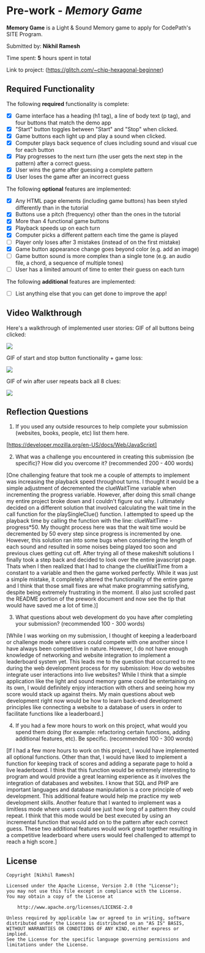# Pre-work - *Memory Game*

**Memory Game** is a Light & Sound Memory game to apply for CodePath's SITE Program. 

Submitted by: **Nikhil Ramesh**

Time spent: **5** hours spent in total

Link to project: (https://glitch.com/~chip-hexagonal-beginner)

## Required Functionality

The following **required** functionality is complete:

* [x] Game interface has a heading (h1 tag), a line of body text (p tag), and four buttons that match the demo app
* [x] "Start" button toggles between "Start" and "Stop" when clicked. 
* [x] Game buttons each light up and play a sound when clicked. 
* [x] Computer plays back sequence of clues including sound and visual cue for each button
* [x] Play progresses to the next turn (the user gets the next step in the pattern) after a correct guess. 
* [x] User wins the game after guessing a complete pattern
* [x] User loses the game after an incorrect guess

The following **optional** features are implemented:

* [x] Any HTML page elements (including game buttons) has been styled differently than in the tutorial
* [x] Buttons use a pitch (frequency) other than the ones in the tutorial
* [x] More than 4 functional game buttons
* [x] Playback speeds up on each turn
* [x] Computer picks a different pattern each time the game is played
* [ ] Player only loses after 3 mistakes (instead of on the first mistake)
* [x] Game button appearance change goes beyond color (e.g. add an image)
* [ ] Game button sound is more complex than a single tone (e.g. an audio file, a chord, a sequence of multiple tones)
* [ ] User has a limited amount of time to enter their guess on each turn

The following **additional** features are implemented:

- [ ] List anything else that you can get done to improve the app!

## Video Walkthrough

Here's a walkthrough of implemented user stories:
GIF of all buttons being clicked:

![](https://media4.giphy.com/media/TNa71ZeSXT72QDHKQy/giphy.gif)

GIF of start and stop button functionality + game loss:

![](https://media1.giphy.com/media/lncDphffGtmVAenvX4/giphy.gif)

GIF of win after user repeats back all 8 clues:

![](https://media2.giphy.com/media/JpgJcMPvw4xtgfHbgi/giphy.gif)



## Reflection Questions
1. If you used any outside resources to help complete your submission (websites, books, people, etc) list them here. 

[https://developer.mozilla.org/en-US/docs/Web/JavaScript]

2. What was a challenge you encountered in creating this submission (be specific)? How did you overcome it? (recommended 200 - 400 words) 

[One challenging feature that took me a couple of attempts to implement was increasing the playback speed throughout turns. I thought it would 
be a simple adjustment of decremented the clueWaitTime variable when incrementing the progress variable. However, after doing this small change
my entire project broke down and I couldn't figure out why. I ultimately decided on a different solution that involved calculating the wait time
in the call function for the playSingleClue() function. I attempted to speed up the playback time by calling the function with the line: 
clueWaitTime - progress*50. My thought process here was that the wait time would be decremented by 50 every step since progress is incremented by one.
However, this solution ran into some bugs when considering the length of each sound and resulted in some noises being played too soon and previous
clues getting cut off. After trying all of these makeshift solutions I finally took a step back and decided to look over the entire javascript page. 
Thats when I then realized that I had to change the clueWaitTime from a constant to a variable and then the game worked perfectly. While it was just
a simple mistake, it completely altered the functionality of the entire game and I think that those small fixes are what make programming satisfying,
despite being extremely frustrating in the moment.
(I also just scrolled past the README portion of the prework document and now see the tip that would have saved me a lot of time.)]

3. What questions about web development do you have after completing your submission? (recommended 100 - 300 words) 

[While I was working on my submission, I thought of keeping a leaderboard or challenge mode where users could compete with one another since I have always
been competitive in nature. However, I do not have enough knowledge of networking and website integration to implement a leaderboard system yet. This leads
me to the question that occurred to me during the web development process for my submission: How do websites integrate user interactions into live websites?
While I think that a simple application like the light and sound memory game could be entertaining on its own, I would definitely enjoy interaction with others
and seeing how my score would stack up against theirs. My main questions about web development right now would be how to learn back-end development principles
like connecting a website to a database of users in order to facilitate functions like a leaderboard.]

4. If you had a few more hours to work on this project, what would you spend them doing (for example: refactoring certain functions, adding additional features, etc). Be specific. (recommended 100 - 300 words) 

[If I had a few more hours to work on this project, I would have implemented all optional functions. Other than that, I would have liked to implement a function for keeping track
of scores and adding a separate page to hold a live leaderboard. I think that this function would be extremely interesting to program and would provide a great learning experience
as it involves the integration of databases and websites. I know that SQL and PHP are important languages and database manipulation is a core principle of web development. This 
additional feature would help me practice my web development skills. Another feature that I wanted to implement was a limitless mode where users could see just how long of a pattern
they could repeat. I think that this mode would be best executed by using an incremental function that would add on to the pattern after each correct guess. These two additional 
features would work great together resulting in a competitive leaderboard where users would feel challenged to attempt to reach a high score.]



## License

    Copyright [Nikhil Ramesh]

    Licensed under the Apache License, Version 2.0 (the "License");
    you may not use this file except in compliance with the License.
    You may obtain a copy of the License at

        http://www.apache.org/licenses/LICENSE-2.0

    Unless required by applicable law or agreed to in writing, software
    distributed under the License is distributed on an "AS IS" BASIS,
    WITHOUT WARRANTIES OR CONDITIONS OF ANY KIND, either express or implied.
    See the License for the specific language governing permissions and
    limitations under the License.
